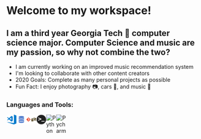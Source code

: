 # Welcome to my workspace!


## I am a third year Georgia Tech :bee: computer science major. Computer Science and music are my passion, so why not combine the two?

- I am currently working on an improved music recommendation system 
- I'm looking to collaborate with other content creators 
- 2020 Goals: Complete as many personal projects as possible 
- Fun Fact: I enjoy photography :camera:, cars :red_car:, and music :musical_note:

### Languages and Tools:
<img align="left" alt="Visual Studio Code" width="26px" src="https://raw.githubusercontent.com/github/explore/80688e429a7d4ef2fca1e82350fe8e3517d3494d/topics/visual-studio-code/visual-studio-code.png" />
<img align="left" alt="SQL" width="26px" src="https://raw.githubusercontent.com/github/explore/80688e429a7d4ef2fca1e82350fe8e3517d3494d/topics/sql/sql.png" />
<img align="left" alt="Git" width="26px" src="https://raw.githubusercontent.com/github/explore/80688e429a7d4ef2fca1e82350fe8e3517d3494d/topics/git/git.png" />
<img align="left" alt="Terminal" width="26px" src="https://raw.githubusercontent.com/github/explore/80688e429a7d4ef2fca1e82350fe8e3517d3494d/topics/terminal/terminal.png" />
<img align="left" alt="Python" width="26px" src="https://img.icons8.com/color/48/000000/python.png"/>
<img align="left" alt="Pycharm" width="26px src="https://img.icons8.com/color/48/000000/pycharm.png"/>
                                                                                           


